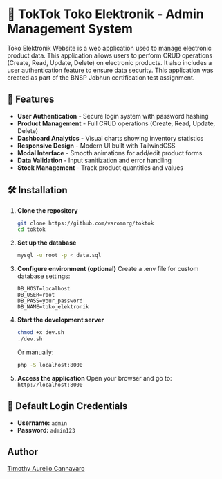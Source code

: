 # 📱 TokTok Toko Elektronik - Admin Management System

Toko Elektronik Website is a web application used to manage electronic product data. This application allows users to perform CRUD operations (Create, Read, Update, Delete) on electronic products. It also includes a user authentication feature to ensure data security. This application was created as part of the BNSP Jobhun certification test assignment.

## 🚀 Features

- **User Authentication** - Secure login system with password hashing
- **Product Management** - Full CRUD operations (Create, Read, Update, Delete)
- **Dashboard Analytics** - Visual charts showing inventory statistics
- **Responsive Design** - Modern UI built with TailwindCSS
- **Modal Interface** - Smooth animations for add/edit product forms
- **Data Validation** - Input sanitization and error handling
- **Stock Management** - Track product quantities and values

## 🛠️ Installation

1. **Clone the repository**
   ```bash
   git clone https://github.com/varomnrg/toktok
   cd toktok
   ```

2. **Set up the database**
   ```bash
   mysql -u root -p < data.sql
   ```

3. **Configure environment (optional)**
   Create a .env file for custom database settings:
   ```
   DB_HOST=localhost
   DB_USER=root
   DB_PASS=your_password
   DB_NAME=toko_elektronik
   ```

4. **Start the development server**
   ```bash
   chmod +x dev.sh
   ./dev.sh
   ```
   Or manually:
   ```bash
   php -S localhost:8000
   ```

5. **Access the application**
   Open your browser and go to: `http://localhost:8000`

## 🔐 Default Login Credentials

- **Username:** `admin`
- **Password:** `admin123`

## Author
[Timothy Aurelio Cannavaro](https://github.com/varomnrg)
